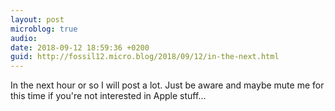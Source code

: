 ```yaml
---
layout: post
microblog: true
audio: 
date: 2018-09-12 18:59:36 +0200
guid: http://fossil12.micro.blog/2018/09/12/in-the-next.html
---
```

In the next hour or so I will post a lot. Just be aware and maybe mute me for this time if you're not interested in Apple stuff...
